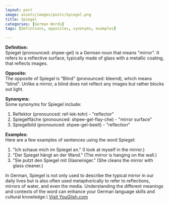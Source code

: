 ```yaml
---
layout: post
image: assets/images/posts/Spiegel.png
title: Spiegel
categories: [German Words]
tags: [defintions, opposites, synonyms, examples]

---
```


**Definition:**  
Spiegel (pronounced: shpee-gel) is a German noun that means "mirror". It refers to a reflective surface, typically made of glass with a metallic coating, that reflects images. 

**Opposite:**  
The opposite of Spiegel is "Blind" (pronounced: bleend), which means "blind". Unlike a mirror, a blind does not reflect any images but rather blocks out light.

**Synonyms:**  
Some synonyms for Spiegel include:

1. Reflektor (pronounced: ref-lek-tohr) - "reflector"
2. Spiegelfläche (pronounced: shpee-gel-flay-che) - "mirror surface"
3. Spiegelbild (pronounced: shpee-gel-beelt) - "reflection"

**Examples:**  
Here are a few examples of sentences using the word Spiegel:

1. "Ich schaue mich im Spiegel an." (I look at myself in the mirror.)
2. "Der Spiegel hängt an der Wand." (The mirror is hanging on the wall.)
3. "Sie putzt den Spiegel mit Glasreiniger." (She cleans the mirror with glass cleaner.)

In German, Spiegel is not only used to describe the typical mirror in our daily lives but is also often used metaphorically to refer to reflections, mirrors of water, and even the media. Understanding the different meanings and contexts of the word can enhance your German language skills and cultural knowledge.\ <a id="yg-widget-0" class="youglish-widget" data-query="Spiegel" data-lang="german" data-components="8412" data-auto-start="0" data-bkg-color="theme_light" data-title="How%20to%20pronounce%20Spiegel%20in%20German"  rel="nofollow" href="https://youglish.com">Visit YouGlish.com</a><script async src="https://youglish.com/public/emb/widget.js" charset="utf-8"></script>
